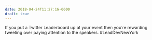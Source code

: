 ```yaml
---
date: 2018-04-24T11:27:16-0600
draft: true
---
```




If you put a Twitter Leaderboard up at your event then you’re rewarding tweeting over paying attention to the speakers. #LeadDevNewYork



